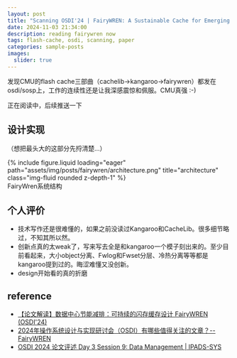 ```yaml
---
layout: post
title: "Scanning OSDI'24 | FairyWREN: A Sustainable Cache for Emerging Write-Read-Erase Flash Interfaces"
date: 2024-11-03 21:34:00
description: reading fairywren now
tags: flash-cache, osdi, scanning, paper
categories: sample-posts
images:
  slider: true
---
```


发现CMU的flash cache三部曲（cachelib->kangaroo->fairywren）都发在osdi/sosp上，工作的连续性还是让我深感震惊和佩服。CMU真强 :-)

正在阅读中，后续推送一下

## 设计实现

（想把最头大的这部分先捋清楚...）

<div class="row mt-3">
    <div class="col-sm mt-3 mt-md-0">
        {% include figure.liquid loading="eager" path="assets/img/posts/fairywren/architecture.png" title="architecture" class="img-fluid rounded z-depth-1" %}
    </div>
</div>
<div class="caption">
    FairyWren系统结构
</div>


## 个人评价

- 技术写作还是很难懂的，如果之前没读过Kangaroo和CacheLib。很多细节略过，不知其所以然。
- 创新点真的太weak了，写来写去全是和kangaroo一个模子刻出来的。至少目前看起来，大小object分离、Fwlog和Fwset分层、冷热分离等等都是kangaroo提到过的。晦涩难懂又没创新。
- design开始看的真的折磨

## reference

- <a href="https://mp.weixin.qq.com/s/0g1jBn9SdE4QwygKx2qwQQ">【论文解读】数据中心节能减排：可持续的闪存缓存设计 FairyWREN (OSDI'24) </a>
- <a href="https://www.zhihu.com/question/649626302/answer/3596509565"> 2024年操作系统设计与实现研讨会（OSDI）有哪些值得关注的文章？--FairyWREN </a>
- <a href="https://zhuanlan.zhihu.com/p/708037149"> OSDI 2024 论文评述 Day 3 Session 9: Data Management | IPADS-SYS <a>